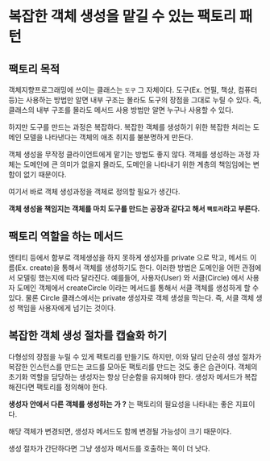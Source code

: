 # 복잡한 객체 생성을 맡길 수 있는 팩토리 패턴

## 팩토리 목적

객체지향프로그래밍에 쓰이는 클래스는 `도구` 그 자체이다. 도구(Ex. 연필, 책상, 컴퓨터 등)는 사용하는 방법만 알면 내부 구조는 몰라도 도구의 장점을 그대로 누릴 수 있다.
즉, 클래스의 내부 구조를 몰라도 메서드 사용 방법만 알면 누구나 사용할 수 있다.

하지만 도구를 만드는 과정은 복잡하다. 복잡한 객체를 생성하기 위한 복잡한 처리는 도메인 모델을 나타낸다는 객체의 애초 취지를 불분명하게 만든다.

객체 생성을 무작정 클라이언트에게 맡기는 방법도 좋지 않다. 객체를 생성하는 과정 자체는 도메인에 큰 의미가 없을지 몰라도, 도메인을 나타내기 위한 계층의 책임임에는 변함이 없기 때문이다.

여기서 바로 객체 생성과정을 객체로 정의할 필요가 생긴다.

__객체 생성을 책임지는 객체를 마치 도구를 만드는 공장과 같다고 해서 `팩토리`라고 부른다.__

## 팩토리 역할을 하는 메서드

엔티티 등에서 함부로 객체생성을 하지 못하게 생성자를 private 으로 막고, 메서드 이름(Ex. create)을 통해서 객체를 생성하기도 한다.
이러한 방법은 도메인을 어떤 관점에서 모델링 했는지에 따라 달라진다. 예를들어, 사용자(User) 와 서클(Circle) 에서 사용자 도메인 객체에서
createCircle 이라는 메서드를 통해서 서클 객체를 생성하게 할 수 있다. 물론 Circle 클래스에서는 private 생성자로 객체 생성을 막는다. 즉, 서클 객체 생성 책임을
사용자에게 넘기는 것이다.

## 복잡한 객체 생성 절차를 캡슐화 하기

다형성의 장점을 누릴 수 있게 팩토리를 만들기도 하지만, 이와 달리 단순히 생성 절차가 복잡한 인스턴스를 만드는 코드를 모아둔 팩토리를 만드는 것도 좋은 습관이다.
객체의 초기화 역할을 담당하는 생성자는 항상 단순함을 유지해야 한다. 생성자 메서드가 복잡해진다면 팩토리를 정의해야 한다.

__생성자 안에서 다른 객체를 생성하는 가 ?__ 는 팩토리의 필요성을 나타내는 좋은 지표이다.

해당 객체가 변경되면, 생성자 메서드도 함께 변경될 가능성이 크기 때문이다.

생성 절차가 간단하다면 그냥 생성자 메서드를 호출하는 쪽이 더 낫다.
